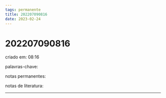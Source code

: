 ```yaml
---
tags: permanente
title: 202207090816
date: 2023-02-24
---
```


# 202207090816

criado em: 08:16

palavras-chave:

notas permanentes:

notas de literatura:

---
